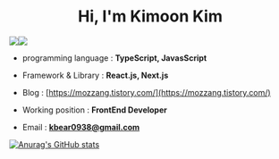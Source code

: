 <h1 align="center">Hi, I'm Kimoon Kim</h1>

<img src="https://img.shields.io/badge/-ReactJs-61DAFB?logo=react&logoColor=white&style=for-the-badge"/><img src="https://img.shields.io/badge/next.js-000000?style=for-the-badge&logo=nextdotjs&logoColor=white"/>
- programming language : **TypeScript, JavasScript**

- Framework & Library : **React.js, Next.js**

- Blog : [https://mozzang.tistory.com/](https://mozzang.tistory.com/)

- Working position : **FrontEnd Developer**

- Email : **kbear0938@gmail.com**


[![Anurag's GitHub stats](https://github-readme-stats.vercel.app/api?username=MoZZANG)](https://github.com/anuraghazra/github-readme-stats)
